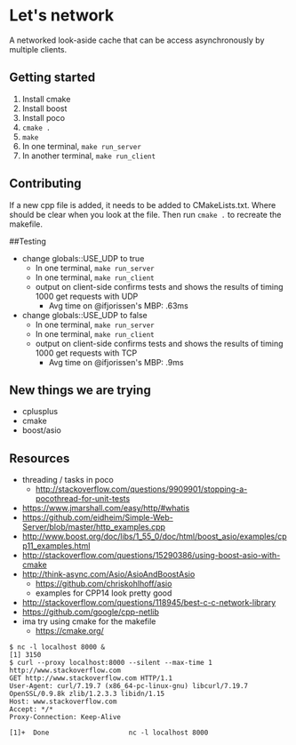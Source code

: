 # Let's network
A networked look-aside cache that can be access asynchronously by multiple clients.

## Getting started
1. Install cmake
2. Install boost
3. Install poco
4. `cmake .`
5. `make`
6. In one terminal, `make run_server`
7. In another terminal, `make run_client`

## Contributing
If a new cpp file is added, it needs to be added to CMakeLists.txt.
Where should be clear when you look at the file.
Then run `cmake .` to recreate the makefile.

##Testing
  * change globals::USE_UDP to true
    * In one terminal, `make run_server`
    * In one terminal, `make run_client` 
    * output on client-side confirms tests and shows the results of timing 1000 get requests with UDP
      * Avg time on @ifjorissen's MBP: .63ms
  * change globals::USE_UDP to false
    * In one terminal, `make run_server`
    * In one terminal, `make run_client` 
    * output on client-side confirms tests and shows the results of timing 1000 get requests with TCP
      * Avg time on @ifjorissen's MBP: .9ms

## New things we are trying
- cplusplus
- cmake
- boost/asio

## Resources
- threading / tasks in poco
    - http://stackoverflow.com/questions/9909901/stopping-a-pocothread-for-unit-tests
- https://www.jmarshall.com/easy/http/#whatis
- https://github.com/eidheim/Simple-Web-Server/blob/master/http_examples.cpp
- http://www.boost.org/doc/libs/1_55_0/doc/html/boost_asio/examples/cpp11_examples.html
- http://stackoverflow.com/questions/15290386/using-boost-asio-with-cmake
- http://think-async.com/Asio/AsioAndBoostAsio
    - https://github.com/chriskohlhoff/asio
    - examples for CPP14 look pretty good
- http://stackoverflow.com/questions/118945/best-c-c-network-library
- https://github.com/google/cpp-netlib
- ima try using cmake for the makefile
    - https://cmake.org/

```
$ nc -l localhost 8000 &
[1] 3150
$ curl --proxy localhost:8000 --silent --max-time 1 http://www.stackoverflow.com
GET http://www.stackoverflow.com HTTP/1.1
User-Agent: curl/7.19.7 (x86_64-pc-linux-gnu) libcurl/7.19.7 OpenSSL/0.9.8k zlib/1.2.3.3 libidn/1.15
Host: www.stackoverflow.com
Accept: */*
Proxy-Connection: Keep-Alive

[1]+  Done                    nc -l localhost 8000
```
